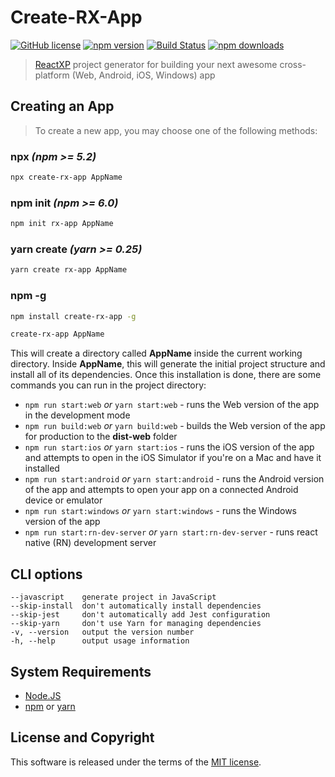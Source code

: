 # Create-RX-App

[![GitHub license](https://img.shields.io/badge/license-MIT-blue.svg?style=flat-square)](https://github.com/a-tarasyuk/create-rx-app/blob/master/LICENSE) [![npm version](https://img.shields.io/npm/v/create-rx-app.svg?style=flat-square)](https://www.npmjs.com/package/create-rx-app) [![Build Status](https://img.shields.io/travis/a-tarasyuk/create-rx-app/master.svg?style=flat-square)](https://travis-ci.org/a-tarasyuk/create-rx-app) [![npm downloads](https://img.shields.io/npm/dm/create-rx-app.svg?style=flat-square)](https://www.npmjs.com/package/create-rx-app)

> [ReactXP](https://github.com/Microsoft/reactxp) project generator for building your next awesome cross-platform (Web, Android, iOS, Windows) app

## Creating an App

> To create a new app, you may choose one of the following methods:

### npx _(npm >= **5.2**)_

```sh
npx create-rx-app AppName
```

### npm init _(npm >= **6.0**)_

```sh
npm init rx-app AppName
```

### yarn create _(yarn >= **0.25**)_

```sh
yarn create rx-app AppName
```

### npm -g

```sh
npm install create-rx-app -g

create-rx-app AppName
```

This will create a directory called **AppName** inside the current working directory. Inside **AppName**, this will generate the initial project structure and install all of its dependencies. Once this installation is done, there are some commands you can run in the project directory:

- `npm run start:web` _or_ `yarn start:web` - runs the Web version of the app in the development mode
- `npm run build:web` _or_ `yarn build:web` - builds the Web version of the app for production to the **dist-web** folder
- `npm run start:ios` _or_ `yarn start:ios` - runs the iOS version of the app and attempts to open in the iOS Simulator if you're on a Mac and have it installed
- `npm run start:android` _or_ `yarn start:android` - runs the Android version of the app and attempts to open your app on a connected Android device or emulator
- `npm run start:windows` _or_ `yarn start:windows` - runs the Windows version of the app
- `npm run start:rn-dev-server` _or_ `yarn start:rn-dev-server` - runs react native (RN) development server

## CLI options

```
--javascript    generate project in JavaScript
--skip-install  don't automatically install dependencies
--skip-jest     don't automatically add Jest configuration
--skip-yarn     don't use Yarn for managing dependencies
-v, --version   output the version number
-h, --help      output usage information
```

## System Requirements

- [Node.JS](https://nodejs.org/)
- [npm](https://nodejs.org/en/download/package-manager/) or [yarn](https://yarnpkg.com/lang/en/docs/install/)

## License and Copyright

This software is released under the terms of the [MIT license](https://github.com/a-tarasyuk/create-rx-app/blob/master/LICENSE.md).
